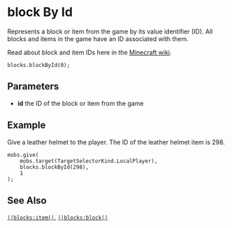 # block By Id

Represents a block or item from the game by its value identifier (ID). All blocks and items in the game have an ID associated with them.

Read about block and item IDs here in the [Minecraft wiki](http://minecraft.gamepedia.com/Data_values#IDs).

```sig
blocks.blockById(0);
```

## Parameters

* **id** the ID of the block or item from the game

## Example

Give a leather helmet to the player. The ID of the leather helmet item is 298.

```blocks
mobs.give(
    mobs.target(TargetSelectorKind.LocalPlayer),
    blocks.blockById(298),
    1
);
```

## See Also

[`||blocks:item||`](/reference/blocks/item), [`||blocks:block||`](/reference/blocks/block)